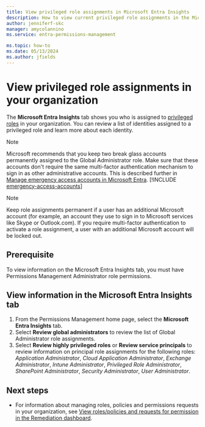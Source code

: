 ```yaml
---
title: View privileged role assignments in Microsoft Entra Insights
description: How to view current privileged role assignments in the Microsoft Entra Insights tab.
author: jenniferf-skc
manager: amycolannino
ms.service: entra-permissions-management

ms.topic: how-to
ms.date: 05/13/2024
ms.author: jfields
---
```


# View privileged role assignments in your organization

The **Microsoft Entra Insights** tab shows you who is assigned to [privileged roles](/entra/identity/role-based-access-control/permissions-reference) in your organization. You can review a list of identities assigned to a privileged role and learn more about each identity.

> [!NOTE] 
> Microsoft recommends that you keep two break glass accounts permanently assigned to the Global Administrator role. Make sure that these accounts don't require the same multi-factor authentication mechanism to sign in as other administrative accounts. This is described further in [Manage emergency access accounts in Microsoft Entra](~/identity/role-based-access-control/security-emergency-access.md). 
[!INCLUDE [emergency-access-accounts](../includes/definitions/emergency-access-accounts.md)]

> [!NOTE] 
> Keep role assignments permanent if a user has an additional Microsoft account (for example, an account they use to sign in to Microsoft services like Skype or Outlook.com). If you require multi-factor authentication to activate a role assignment, a user with an additional Microsoft account will be locked out.  

## Prerequisite
To view information on the Microsoft Entra Insights tab, you must have Permissions Management Administrator role permissions.

<a name='view-information-in-the-azure-ad-insights-tab'></a>

## View information in the Microsoft Entra Insights tab

1. From the Permissions Management home page, select the **Microsoft Entra Insights** tab.
2. Select **Review global administrators** to review the list of Global Administrator role assignments.
3. Select **Review highly privileged roles** or **Review service principals** to review information on principal role assignments for the following roles: *Application Administrator*, *Cloud Application Administrator*, *Exchange Administrator*, *Intune Administrator*, *Privileged Role Administrator*, *SharePoint Administrator*, *Security Administrator*, *User Administrator*. 


## Next steps

- For information about managing roles, policies and permissions requests in your organization, see [View roles/policies and requests for permission in the Remediation dashboard](ui-remediation.md).
